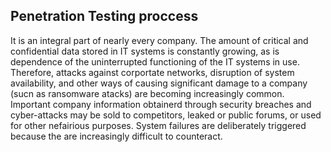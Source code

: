 ## Penetration Testing proccess

It is an integral part of nearly every company. The amount of
critical and confidential data stored in IT systems is constantly
growing, as is dependence of the uninterrupted functioning of the
IT systems in use. Therefore, attacks against corportate networks,
disruption of system availability, and other ways of causing 
significant damage to a company (sucn as ransomware atacks) are
becoming increasingly common. Important company information
obtainerd through security breaches and cyber-attacks may be sold
to competitors, leaked or public forums, or used for other nefairious
purposes. System failures are deliberately triggered because the are
increasingly difficult to counteract.




